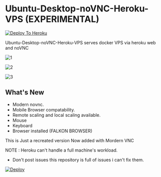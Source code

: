 # Ubuntu-Desktop-noVNC-Heroku-VPS (EXPERIMENTAL)

[![Deploy To Heroku](https://www.herokucdn.com/deploy/button.svg)](https://heroku.com/deploy?template=https://github.com/Rahulsinghcreator/Heroku-VPS)

Ubuntu-Desktop-noVNC-Heroku-VPS serves docker VPS via heroku web and noVNC

![1](https://github.com/developeranaz/Ubuntu-Desktop-noVNC-Heroku-VPS/blob/main/vncimgs/Screenshot_20210519-094834.jpg)

![2](https://github.com/developeranaz/Ubuntu-Desktop-noVNC-Heroku-VPS/blob/main/vncimgs/Screenshot_20210519_104452_com.brave.browser_nightly.jpg)

![3](https://github.com/developeranaz/Ubuntu-Desktop-noVNC-Heroku-VPS/blob/main/vncimgs/Screenshot_20210519-094825.jpg)

## What's New
* Modern novnc.
* Mobile Browser compatability.
* Remote scaling and local scaling available.
* Mouse
* Keyboard
* Browser installed (FALKON BROWSER)

This is Just a recreated version Now added with Mordern VNC 

NOTE : Heroku can't handle a full machine's workload.

* Don't post issues this repository is full of issues i can't fix them.

[![Deploy](https://www.herokucdn.com/deploy/button.svg)](https://developeranaz.github.io/Ubuntu-Desktop-noVNC-Heroku-VPS/random.html)

